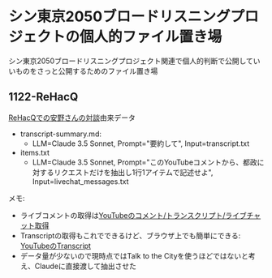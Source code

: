 # シン東京2050ブロードリスニングプロジェクトの個人的ファイル置き場

シン東京2050ブロードリスニングプロジェクト関連で個人的判断で公開していいものをさっと公開するためのファイル置き場

## 1122-ReHacQ
[ReHacQでの安野さんの対談](https://www.youtube.com/watch?v=BFFmfWDEH6Q)由来データ

- transcript-summary.md:
    - LLM=Claude 3.5 Sonnet, Prompt="要約して", Input=transcript.txt
- items.txt
    - LLM=Claude 3.5 Sonnet, Prompt="このYouTubeコメントから、都政に対するリクエストだけを抽出し1行1アイテムで記述せよ", Input=livechat_messages.txt

メモ:

- ライブコメントの取得は[YouTubeのコメント/トランスクリプト/ライブチャット取得](https://scrapbox.io/nishio/YouTube%E3%81%AE%E3%82%B3%E3%83%A1%E3%83%B3%E3%83%88%2F%E3%83%88%E3%83%A9%E3%83%B3%E3%82%B9%E3%82%AF%E3%83%AA%E3%83%97%E3%83%88%2F%E3%83%A9%E3%82%A4%E3%83%96%E3%83%81%E3%83%A3%E3%83%83%E3%83%88%E5%8F%96%E5%BE%97)
- Transcriptの取得もこれでできるけど、ブラウザ上でも簡単にできる: [YouTubeのTranscript](https://scrapbox.io/nishio/YouTube%E3%81%AETranscript)
- データ量が少ないので現時点ではTalk to the Cityを使うほどではないと考え、Claudeに直接渡して抽出させた
